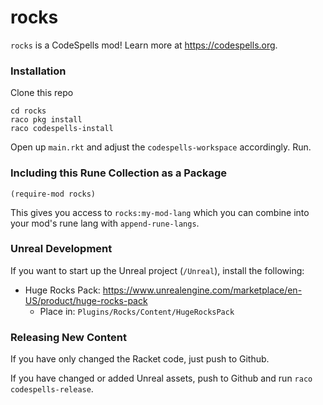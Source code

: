 rocks
=====
`rocks` is a CodeSpells mod! Learn more at https://codespells.org.

### Installation

Clone this repo

```
cd rocks
raco pkg install
raco codespells-install
```

Open up `main.rkt` and adjust the `codespells-workspace` accordingly. Run.

### Including this Rune Collection as a Package

`(require-mod rocks)`

This gives you access to `rocks:my-mod-lang` which you can combine into your mod's rune lang with `append-rune-langs`.

### Unreal Development

If you want to start up the Unreal project (`/Unreal`), install the following:
* Huge Rocks Pack: https://www.unrealengine.com/marketplace/en-US/product/huge-rocks-pack
  * Place in: `Plugins/Rocks/Content/HugeRocksPack`

### Releasing New Content

If you have only changed the Racket code, just push to Github.

If you have changed or added Unreal assets, push to Github and run `raco codespells-release`.
